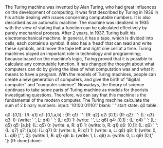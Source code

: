 The Turing machine was invented by Alan Turing, who had great influences on the development of computing. It was first described by Turing in 1936 in his article dealing with issues concerning computable numbers. It is also described as an automatic machine. The machine was idealized in 1935 with the view of stating that a function can be calculated effectively by purely mechanical process. After 2 years, in 1937, Turing built his electromechanical machine. In general, it has a tape, which is divided into cells, each contains a symbol. It also has a ‘head’ that can read and write these symbols, and move the tape left and right one cell at a time. 
Turing machines played an important role in technology and programming; because based on the machine’s logic, Turing proved that it is possible to calculate any computable function. It has changed the thought about what computers can do by giving the idea of what computation was and what it means to have a program. With the models of Turing machines, people can create a new generation of computers, and give the birth of “digital computer” and “computer science”. Nowadays, the theory of science continues to take some parts of Turing machine as models for theorists investigating questions. Therefore, we can say that this machine is the fundamental of the modern computer.
The Turing machine calculate the sum of 2 binary numbers: 
input:  '10100 011101'
blank: ' '
start state:  q0
table:

  q0:
    	[0,1] : {R: q1}
  q1:
    	[0,1,a,b] : {R: q1}
    	' ': {R: q2}
  q2:
    	[0,1]: {R: q2}
    	' ': {L: q3}
  q3:
    	0: {write: ' ', L: q4}
    	' ': {L: q9}
    	1: {write: ' ', L: q6}
  q4:
    	[0,1] : {L: q4}
    	' ': {L: q5}
  q5:
    	[a,b]: {L: q5}
    	0: {write: a, R: q1}
    	1: {write: b, R: q1}
  q6:
    	[0,1]: {L: q6}
    	' ': {L: q7}
  q7:
    	[a,b]: {L: q7}
    	0: {write: b, R: q1}
    	1: {write: a, L: q8}
  q8:
    	1: {write: 0, L: q8}
    	[' ', 0]: {write: 1, R: q1}
  q9:
    	b: {write: 1, L: q9}
    	a: {write: 0, L: q9}
    	[0,1,' ']: {R: done}
  done:
